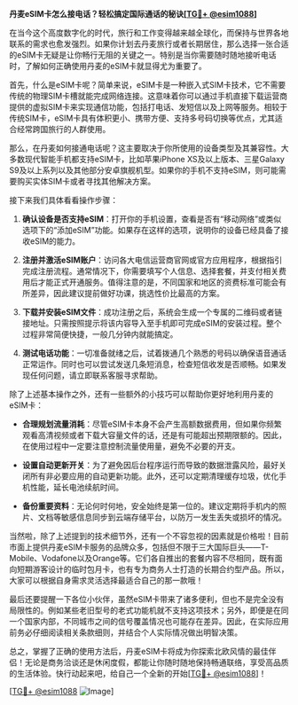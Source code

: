 **丹麦eSIM卡怎么接电话？轻松搞定国际通话的秘诀[[TG💪+ @esim1088](https://t.me/s/esim1088)]**

在当今这个高度数字化的时代，旅行和工作变得越来越全球化，而保持与世界各地联系的需求也愈发强烈。如果你计划去丹麦旅行或者长期居住，那么选择一张合适的eSIM卡无疑是让你畅行无阻的关键之一。特别是当你需要随时随地接听电话时，了解如何正确使用丹麦的eSIM卡就显得尤为重要了。

首先，什么是eSIM卡呢？简单来说，eSIM卡是一种嵌入式SIM卡技术，它不需要传统的物理SIM卡槽就能完成网络连接。这意味着你可以通过手机直接下载运营商提供的虚拟SIM卡来实现通信功能，包括打电话、发短信以及上网等服务。相较于传统SIM卡，eSIM卡具有体积更小、携带方便、支持多号码切换等优点，尤其适合经常跨国旅行的人群使用。

那么，在丹麦如何接通电话呢？这主要取决于你所使用的设备类型及其兼容性。大多数现代智能手机都支持eSIM卡，比如苹果iPhone XS及以上版本、三星Galaxy S9及以上系列以及其他部分安卓旗舰机型。如果你的手机不支持eSIM，则可能需要购买实体SIM卡或者寻找其他解决方案。

接下来我们具体看看操作步骤：

1. **确认设备是否支持eSIM**：打开你的手机设置，查看是否有“移动网络”或类似选项下的“添加eSIM”功能。如果存在这样的选项，说明你的设备已经具备了接收eSIM的能力。
   
2. **注册并激活eSIM账户**：访问各大电信运营商官网或官方应用程序，根据指引完成注册流程。通常情况下，你需要填写个人信息、选择套餐，并支付相关费用后才能正式开通服务。值得注意的是，不同国家和地区的资费标准可能会有所差异，因此建议提前做好功课，挑选性价比最高的方案。

3. **下载并安装eSIM文件**：成功注册之后，系统会生成一个专属的二维码或者链接地址。只需按照提示将该内容导入至手机即可完成eSIM的安装过程。整个过程非常简便快捷，一般几分钟内就能搞定。

4. **测试电话功能**：一切准备就绪之后，试着拨通几个熟悉的号码以确保语音通话正常运作。同时也可以尝试发送几条短消息，检查短信收发是否顺畅。如果发现任何问题，请立即联系客服寻求帮助。

除了上述基本操作之外，还有一些额外的小技巧可以帮助你更好地利用丹麦的eSIM卡：

- **合理规划流量消耗**：尽管eSIM卡本身不会产生高额数据费用，但如果你频繁观看高清视频或者下载大容量文件的话，还是有可能超出预期限额的。因此，在使用过程中一定要注意控制流量使用量，避免不必要的开支。
  
- **设置自动更新开关**：为了避免因后台程序运行而导致的数据泄露风险，最好关闭所有非必要应用的自动更新功能。此外，还可以定期清理缓存垃圾，优化手机性能，延长电池续航时间。

- **备份重要资料**：无论何时何地，安全始终是第一位的。建议定期将手机内的照片、文档等敏感信息同步到云端存储平台，以防万一发生丢失或损坏的情况。

当然啦，除了上述提到的技术细节外，还有一个不容忽视的因素就是价格啦！目前市面上提供丹麦eSIM卡服务的品牌众多，包括但不限于三大国际巨头——T-Mobile、Vodafone以及Orange等。它们各自推出的套餐内容不尽相同，既有面向短期游客设计的临时包月卡，也有专为商务人士打造的长期合约型产品。所以，大家可以根据自身需求灵活选择最适合自己的那一款哦！

最后还要提醒一下各位小伙伴，虽然eSIM卡带来了诸多便利，但也不是完全没有局限性的。例如某些老旧型号的老式功能机就不支持这项技术；另外，即便是在同一个国家内部，不同城市之间的信号覆盖情况也可能存在差异。因此，在实际应用前务必仔细阅读相关条款细则，并结合个人实际情况做出明智决策。

总之，掌握了正确的使用方法后，丹麦eSIM卡将成为你探索北欧风情的最佳伴侣！无论是商务洽谈还是休闲度假，都能让你随时随地保持畅通联络，享受高品质的生活体验。快行动起来吧，给自己一个全新的开始[[TG💪+ @esim1088](https://t.me/s/esim1088)]！

[[TG💪+ @esim1088](https://t.me/s/esim1088) ![Image](https://i.postimg.cc/4NQfJmqS/Snipaste-2025-05-13-00-14-12.png)]